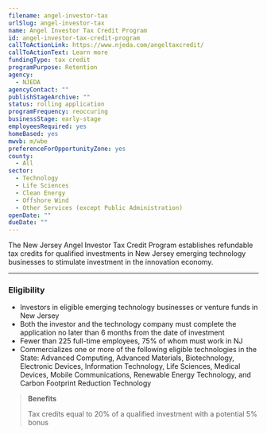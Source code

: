 ```yaml
---
filename: angel-investor-tax
urlSlug: angel-investor-tax
name: Angel Investor Tax Credit Program
id: angel-investor-tax-credit-program
callToActionLink: https://www.njeda.com/angeltaxcredit/
callToActionText: Learn more
fundingType: tax credit
programPurpose: Retention
agency:
  - NJEDA
agencyContact: ""
publishStageArchive: ""
status: rolling application
programFrequency: reoccuring
businessStage: early-stage
employeesRequired: yes
homeBased: yes
mwvb: m/wbe
preferenceForOpportunityZone: yes
county:
  - All
sector:
  - Technology
  - Life Sciences
  - Clean Energy
  - Offshore Wind
  - Other Services (except Public Administration)
openDate: ""
dueDate: ""
---
```


The New Jersey Angel Investor Tax Credit Program establishes refundable tax credits for qualified investments in New Jersey emerging technology businesses to stimulate investment in the innovation economy.

---

### Eligibility

- Investors in eligible emerging technology businesses or venture funds in New Jersey
- Both the investor and the technology company must complete the application no later than 6 months from the date of investment
- Fewer than 225 full-time employees, 75% of whom must work in NJ
- Commercializes one or more of the following eligible technologies in the State: Advanced Computing, Advanced Materials, Biotechnology, Electronic Devices, Information Technology, Life Sciences, Medical Devices, Mobile Communications, Renewable Energy Technology, and Carbon Footprint Reduction Technology

> **Benefits**
>
> Tax credits equal to 20% of a qualified investment with a potential 5% bonus
